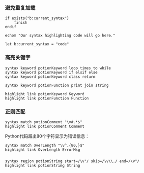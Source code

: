 
### 避免重复加载

``` vim
if exists("b:current_syntax")
    finish
endif

echom "Our syntax highlighting code will go here."

let b:current_syntax = "code"
```

### 高亮关键字

``` vim
syntax keyword potionKeyword loop times to while
syntax keyword potionKeyword if elsif else
syntax keyword potionKeyword class return

syntax keyword potionFunction print join string

highlight link potionKeyword Keyword
highlight link potionFunction Function
```

### 正则匹配

``` vim
syntax match potionComment "\v#.*$"
highlight link potionComment Comment
```

Python代码超出80个字符显示为错误信息：

``` vim
syntax match OverLength "\v^.{80,}$"
highlight link OverLength ErrorMsg
```

### 

``` vim
syntax region potionString start=/\v"/ skip=/\v\\./ end=/\v"/
highlight link potionString String
```
